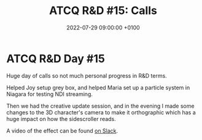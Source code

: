 ﻿---
layout: post 
title:  "ATCQ R&D #15: Calls"
date:   2022-07-29 09:00:00 +0100 
categories: [unreal, atcq]
---

# ATCQ R&D Day #15

Huge day of calls so not much personal progress in R&D terms.

Helped Joy setup grey box, and helped Maria set up a particle system in Niagara for testing NDI streaming.

Then we had the creative update session, and in the evening I made some changes to the 3D character's camera to make it orthographic which has a huge impact on how the sidescroller reads.

A video of the effect can be found [on Slack](https://marshmallowlf.slack.com/archives/C03N2042J9J/p1659110445912049).